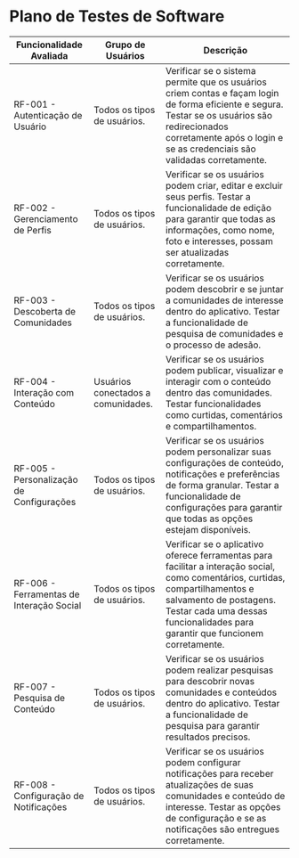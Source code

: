 # Plano de Testes de Software


| Funcionalidade Avaliada |	Grupo de Usuários |	Descrição |
| --- | --- | --- |
| RF-001 - Autenticação de Usuário |	Todos os tipos de usuários. |	Verificar se o sistema permite que os usuários criem contas e façam login de forma eficiente e segura. Testar se os usuários são redirecionados corretamente após o login e se as credenciais são validadas corretamente. |
| RF-002 - Gerenciamento de Perfis	| Todos os tipos de usuários. |	Verificar se os usuários podem criar, editar e excluir seus perfis. Testar a funcionalidade de edição para garantir que todas as informações, como nome, foto e interesses, possam ser atualizadas corretamente. |
| RF-003 - Descoberta de Comunidades	| Todos os tipos de usuários. |	Verificar se os usuários podem descobrir e se juntar a comunidades de interesse dentro do aplicativo. Testar a funcionalidade de pesquisa de comunidades e o processo de adesão. |
| RF-004 - Interação com Conteúdo |	Usuários conectados a comunidades. |	Verificar se os usuários podem publicar, visualizar e interagir com o conteúdo dentro das comunidades. Testar funcionalidades como curtidas, comentários e compartilhamentos. |
| RF-005 - Personalização de Configurações |	Todos os tipos de usuários.	| Verificar se os usuários podem personalizar suas configurações de conteúdo, notificações e preferências de forma granular. Testar a funcionalidade de configurações para garantir que todas as opções estejam disponíveis. |
| RF-006 - Ferramentas de Interação Social	| Todos os tipos de usuários. |	Verificar se o aplicativo oferece ferramentas para facilitar a interação social, como comentários, curtidas, compartilhamentos e salvamento de postagens. Testar cada uma dessas funcionalidades para garantir que funcionem corretamente. |
| RF-007 - Pesquisa de Conteúdo	| Todos os tipos de usuários.	| Verificar se os usuários podem realizar pesquisas para descobrir novas comunidades e conteúdos dentro do aplicativo. Testar a funcionalidade de pesquisa para garantir resultados precisos. |
| RF-008 - Configuração de Notificações	| Todos os tipos de usuários. |	Verificar se os usuários podem configurar notificações para receber atualizações de suas comunidades e conteúdo de interesse. Testar as opções de configuração e se as notificações são entregues corretamente. |
